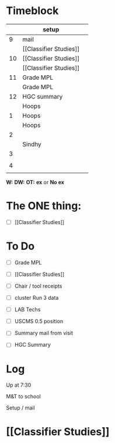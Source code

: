 # Timeblock

|     | setup                  |     |
| --- | ---------------------- | --- |
| 9   | mail                   |     |
|     | [[Classifier Studies]] |     |
| 10  | [[Classifier Studies]] |     |
|     | [[Classifier Studies]] |     |
| 11  | Grade MPL              |     |
|     | Grade MPL              |     |
| 12  | HGC summary            |     |
|     | Hoops                  |     |
| 1   | Hoops                  |     |
|     | Hoops                  |     |
| 2   |                        |     |
|     | Sindhy                 |     |
| 3   |                        |     |
|     |                        |     |
| 4   |                        |     |
|     |                        |     |

**W:**
**DW:**
**OT:**
**ex** or **No ex**

# The ONE thing: 
- [ ] [[Classifier Studies]]


# To Do
- [ ] Grade MPL
- [ ]  [[Classifier Studies]]
- [ ] Chair / tool receipts
- [ ]  cluster Run 3 data
- [ ] LAB Techs
- [ ] USCMS 0.5 position
- [ ] Summary mail from visit
- [ ] HGC Summary


# Log

Up at 7:30

M&T to school

Setup / mail 

# [[Classifier Studies]]

